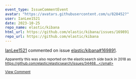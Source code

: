 ```yaml
---
event_type: IssueCommentEvent
avatar: "https://avatars.githubusercontent.com/u/828452?"
user: IanLee1521
date: 2023-10-25
repo_name: elastic/kibana
html_url: https://github.com/elastic/kibana/issues/169891
repo_url: https://github.com/elastic/kibana
---
```


<a href='https://github.com/IanLee1521' target='_blank'>IanLee1521</a> commented on issue <a href='https://github.com/elastic/kibana/issues/169891' target='_blank'>elastic/kibana#169891</a>.

<small>Apparently this was also reported on the elasticsearch side back in 2018 as https://github.com/elastic/elasticsearch/issues/34468...</small>

<a href='https://github.com/elastic/kibana/issues/169891' target='_blank'>View Comment</a>